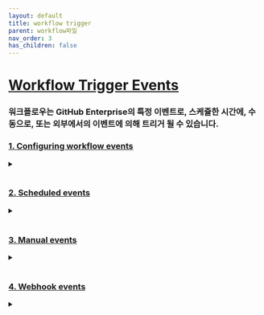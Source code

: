 ```yaml
---
layout: default
title: workflow trigger
parent: workflow파일
nav_order: 3
has_children: false
---
```




# [Workflow Trigger Events](https://docs.github.com/en/enterprise-server@3.1/actions/reference/events-that-trigger-workflows)

### 워크플로우는 GitHub Enterprise의 특정 이벤트로, 스케쥴한 시간에, 수동으로, 또는 외부에서의 이벤트에 의해 트리거 될 수 있습니다. 

### [1. Configuring workflow events](https://docs.github.com/en/enterprise-server@3.1/actions/reference/events-that-trigger-workflows#configuring-workflow-events)

 
 <details><summary> </summary>
 <p>
   
   
   ```
   on : push
   ```
   
   
   ```
   on : [push, pull_request]
   ```
   
  
   ```
   on:
    # Trigger the workflow on push or pull request,
    # but only for the main branch
    push:
      branches:
        - main
    pull_request:
      branches:
        - main
    # Also trigger on page_build, as well as release created events
    page_build:
    release:
      types: # This configuration does not affect the page_build event above
        - created
   ```
   
 </p>
 </details>

<br/>
 


### [2. Scheduled events](https://docs.github.com/en/enterprise-server@3.1/actions/reference/events-that-trigger-workflows#scheduled-events)

 
 <details><summary> </summary>
 <p>
   
   
   ```
    on:
     schedule:
       # * is a special character in YAML so you have to quote this string
       - cron:  '30 5,17 * * *'
   
   ```
   
 </p>
 </details>

<br/>
 

### [3. Manual events](https://docs.github.com/en/enterprise-server@3.1/actions/reference/events-that-trigger-workflows#manual-events)

 
 <details><summary> </summary>
 <p>
   
   - `workflow_dispatch` : 수동으로 트리거
   
    
    on: workflow_dispatch
    
   
   
   - `repository_dispatch` : 외부에서 GitHub Enterprise의 API로 POST 리퀘스트하여 트리거 (`event_type`)
   
    
    on:
      repository_dispatch:
        types: [opened, deleted]
    
  
   
 </p>
 </details>

<br/>
 


### [4. Webhook events](https://docs.github.com/en/enterprise-server@3.1/actions/reference/events-that-trigger-workflows#webhook-events)

 
 <details><summary> </summary>
 <p>
   
   - GitHub Enterprise에서 발생하는 웹훅이벤트에 의해 트리거
   
   - 이벤트에 따라 여러가지 다양한 activity type이 있을 수 있습니다. 
   
   - 모든 웹훅 이벤트가 워크플로우를 트리거하지는 않습니다. (아래 표와, 위 제목에 링크된 Help 페이지에 설명 )
   
     Webhook event payload | Activity types
     --|--
     `check_run`| - `created`<br> - `requested`<br> - `completed`<br>
     `check_suite`| - `completed`<br> - `requested`<br> - `completed`<br>
     `create`| |
     `delete`| |
     `deployment`| |
     `deployment_status`| |
     `fork`| |
     `gollum`| |
     `issue_comment`| - `created`<br> - `edited`<br> - `deleted`<br>
     `issues`| - `opened`<br> - `edited`<br> - `deleted`<br> - `transferred`<br> - `pinned`<br> - `unpinned`<br> - `closed`<br> - `reopened`<br> - `assigned`<br> - `unassigned`<br> - `labeled`<br> - `unlabeled`<br> - `locked`<br> - `unlocked`<br> - `milestoned`<br> - `demilestoned`<br>
     `label`| - `created`<br> - `edited`<br> - `deleted`<br>
     `milestone`| - `created`<br> - `closed`<br> - `opened`<br> - `edited`<br> - `deleted`<br>
     `page_build`| |
     `project`| - `created`<br> - `updated`<br> - `closed`<br> - `reopened`<br> - `edited`<br> - `deleted`<br>
     `project_card`| - `created`<br> - `moved`<br> - `converted`<br> - `edited`<br> - `deleted`<br>
     `project_column`| - `created`<br> - `updated`<br> - `moved`<br> - `deleted`<br>
     `public`| |
     `pull_request`| - `assigned`<br> - `unassigned`<br> - `labeled`<br> - `unlabeled`<br> - `opened`<br> - `edited`<br> - `closed`<br> - `reopened`<br> - `synchronized`<br> - `ready_for_review`<br> - `locked`<br> - `unlocked`<br> - `review_requested`<br> - `review_request_removed`<br>
     `pull_request_review`| - `submitted`<br> - `edited`<br> - `dismissed`<br>
     `pull_request_review_comment`| - `created`<br> - `edited`<br> - `deleted`<br>
     `pull_request_target`| - `assigned`<br> - `unassigned`<br> - `labeled`<br> - `unlabeled`<br> - `opened`<br> - `edited`<br> - `closed`<br> - `reopened`<br> - `synchronized`<br> - `ready_for_review`<br> - `locked`<br> - `unlocked`<br> - `review_requested`<br> - `review_request_removed`<br>
     `push`| |
     `registry_package`| - `published`<br> - `updated`<br> |
     `release`| - `published`<br> - `unpublished`<br> - `created`<br> - `edited`<br> - `deleted`<br> - `prereleased`<br> - `released`<br>
     `status`| |
     `watch`| |
     `workflow_run`| - `completed`<br> - `requested`<br> 
   
   
     
 - example : 풀리퀘스트에 의한 트리거   
   
   ```
    on:
     pull_request:
      types: [assigned, opened, synchronize, reopened]
   ```
  
 - example : workflow_run에 의한 트리거  
  
   ``` 
   on:
     workflow_run:
       workflows: ["Build"]
       types: [completed]

    jobs:
      on-success:
        runs-on: ubuntu-latest
        if: ${{ github.event.workflow_run.conclusion == 'success' }}
        steps:
          ...
      on-failure:
        runs-on: ubuntu-latest
        if: ${{ github.event.workflow_run.conclusion == 'failure' }}
        steps:
          ...
   
    ```
  
  
 </p>
 </details>

<br/>
 
